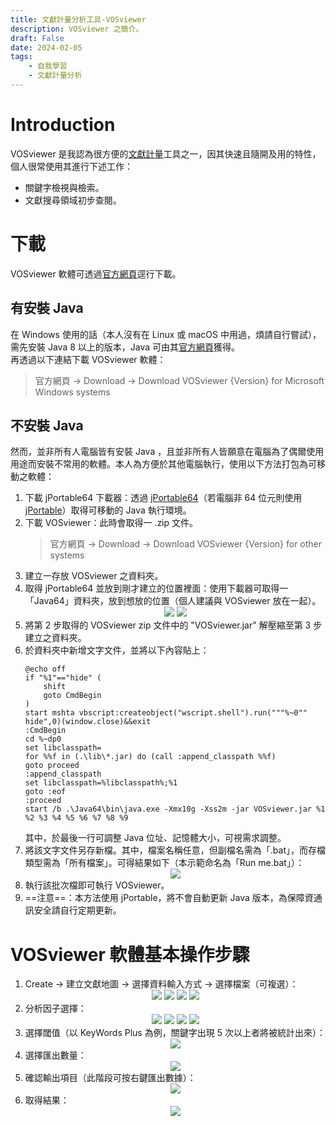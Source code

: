 ```yaml
---
title: 文獻計量分析工具-VOSviewer
description: VOSviewer 之簡介。
draft: False
date: 2024-02-05
tags:
    - 自我學習
    - 文獻計量分析
---
```

# Introduction
VOSviewer 是我認為很方便的[文獻計量](20240205_文獻計量分析（Bibliometric）)工具之一，因其快速且隨開及用的特性，個人很常使用其進行下述工作：
- 關鍵字檢視與檢索。
- 文獻搜尋領域初步查閱。

# 下載
VOSviewer 軟體可透過[官方網頁](https://www.vosviewer.com/)逕行下載。  
## 有安裝 Java
在 Windows 使用的話（本人沒有在 Linux 或 macOS 中用過，煩請自行嘗試），需先安裝 Java 8 以上的版本，Java 可由其[官方網頁](http://www.java.com/)獲得。  
再透過以下連結下載 VOSviewer 軟體：  
> 官方網頁 → Download → Download VOSviewer {Version} for Microsoft Windows systems  

## 不安裝 Java
然而，並非所有人電腦皆有安裝 Java ，且並非所有人皆願意在電腦為了偶爾使用用途而安裝不常用的軟體。本人為方便於其他電腦執行，使用以下方法打包為可移動之軟體：
1. 下載 jPortable64 下載器：透過 [jPortable64](https://portableapps.com/apps/utilities/java_portable_64)（若電腦非 64 位元則使用 [jPortable](https://portableapps.com/apps/utilities/java_portable)）取得可移動的 Java 執行環境。
2. 下載 VOSviewer：此時會取得一 .zip 文件。
    > 官方網頁 → Download → Download VOSviewer {Version} for other systems  
3. 建立一存放 VOSviewer 之資料夾。
4. 取得 jPortable64 並放到剛才建立的位置裡面：使用下載器可取得一「Java64」資料夾，放到想放的位置（個人建議與 VOSviewer 放在一起）。  
    <center><img style = "max-height: 500px;" src="/20240205_VOSviewer_NonJava_1.avif"/>  <img style = "max-height: 500px;" src="/20240205_VOSviewer_NonJava_2.avif"/>  </center>
5. 將第 2 步取得的 VOSviewer zip 文件中的 "VOSviewer.jar" 解壓縮至第 3 步建立之資料夾。
6. 於資料夾中新增文字文件，並將以下內容貼上：
    ```shell
    @echo off
    if "%1"=="hide" (
        shift
        goto CmdBegin
    )
    start mshta vbscript:createobject("wscript.shell").run("""%~0"" hide",0)(window.close)&&exit
    :CmdBegin
    cd %~dp0
    set libclasspath=
    for %%f in (.\lib\*.jar) do (call :append_classpath %%f)
    goto proceed
    :append_classpath
    set libclasspath=%libclasspath%;%1
    goto :eof
    :proceed
    start /b .\Java64\bin\java.exe -Xmx10g -Xss2m -jar VOSviewer.jar %1 %2 %3 %4 %5 %6 %7 %8 %9
    ```
    其中，於最後一行可調整 Java 位址、記憶體大小，可視需求調整。
7. 將該文字文件另存新檔。其中，檔案名稱任意，但副檔名需為「.bat」，而存檔類型需為「所有檔案」。可得結果如下（本示範命名為「Run me.bat」）：
    <center><img style = "max-height: 500px;" src="/20240205_VOSviewer_NonJava_3.avif"/></center>
8. 執行該批次檔即可執行 VOSviewer。
9. ==注意==：本方法使用 jPortable，將不會自動更新 Java 版本，為保障資通訊安全請自行定期更新。

# VOSviewer 軟體基本操作步驟
1. Create → 建立文獻地圖 → 選擇資料輸入方式 → 選擇檔案（可複選）：
    <center>
    <img style = "max-height: 500px;" src="/20240205_VOSviewer_1.avif"/>  
    <img style = "max-height: 500px;" src="/20240205_VOSviewer_2.avif"/>  
    <img style = "max-height: 500px;" src="/20240205_VOSviewer_3.avif"/>  
    <img style = "max-height: 500px;" src="/20240205_VOSviewer_4.avif"/>  
    </center>
2. 分析因子選擇：
    <center>
    <img style = "max-height: 500px;" src="/20240205_VOSviewer_5.avif"/>  
    <img style = "max-height: 500px;" src="/20240205_VOSviewer_6.avif"/>  
    <img style = "max-height: 500px;" src="/20240205_VOSviewer_7.avif"/>  
    <img style = "max-height: 500px;" src="/20240205_VOSviewer_8.avif"/>  
    </center>
3. 選擇閾值（以 KeyWords Plus 為例，關鍵字出現 5 次以上者將被統計出來）：
    <center>
    <img style = "max-height: 500px;" src="/20240205_VOSviewer_9.avif"/>  
    </center>
4. 選擇匯出數量：
    <center>
    <img style = "max-height: 500px;" src="/20240205_VOSviewer_10.avif"/>  
    </center>
5. 確認輸出項目（此階段可按右鍵匯出數據）：
    <center>
    <img style = "max-height: 500px;" src="/20240205_VOSviewer_11.avif"/>  
    </center>
6. 取得結果：
    <center>
    <img style = "max-height: 500px;" src="/20240205_VOSviewer_12.avif"/>  
    </center>
